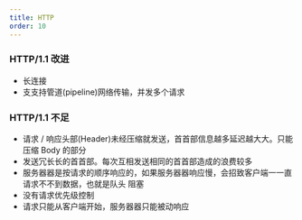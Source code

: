 ```yaml
---
title: HTTP
order: 10
---
```


### HTTP/1.1 改进

- 长连接
- ⽀支持管道(pipeline)网络传输，并发多个请求

### HTTP/1.1 不足

- 请求 / 响应头部(Header)未经压缩就发送，⾸首部信息越多延迟越⼤大。只能压缩 Body 的部分
- 发送冗⻓长的⾸首部。每次互相发送相同的⾸首部造成的浪费较多
- 服务器器是按请求的顺序响应的，如果服务器器响应慢，会招致客户端⼀一直请求不不到数据，也就是队头 阻塞
- 没有请求优先级控制
- 请求只能从客户端开始，服务器器只能被动响应
